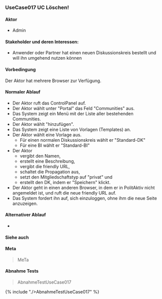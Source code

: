 
### UseCase017 UC Löschen!

#### Aktor
 * Admin


#### Stakeholder und deren Interessen:
 * Anwender oder Partner hat einen neuen Diskussionskreis bestellt und will ihn umgehend nutzen können


#### Vorbedingung
Der Aktor hat mehrere Browser zur Verfügung.


#### Normaler Ablauf
 * Der Aktor ruft das ControlPanel auf.
 * Der Aktor wählt unter "Portal" das Feld "Communities" aus.
 * Das System zeigt ein Menü mit der Liste aller bestehenden Communities.
 * Der Aktor wählt "hinzufügen".
 * Das System zeigt eine Liste von Vorlagen (Templates) an.
 * Der Aktor wählt eine Vorlage aus.
   * Für einen normalen Diskussionskreis wählt er "Standard-DK"
   * Für eine BI wählt er "Standard-BI"
 * Der Aktor
   * vergibt den Namen,
   * erstellt eine Beschreibung,
   * vergibt die friendly URL,
   * schaltet die Propagation aus,
   * setzt den Mitgliedschaftstyp auf "privat" und
   * erstellt den DK, indem er "Speichern" klickt.
 * Der Aktor geht in einen anderen Browser, in dem er in PolitAktiv nicht angemeldet ist, und ruft die neue friendly URL auf.
 * Das System fordert ihn auf, sich einzuloggen, ohne ihm die neue Seite anzuzeigen.


#### Alternativer Ablauf
 * 


#### Siehe auch

#### Meta
>MeTa


#### Abnahme Tests
>AbnahmeTestUseCase017

{% include "./>AbnahmeTestUseCase017" %}
